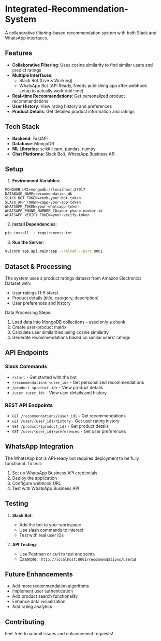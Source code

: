# Integrated-Recommendation-System

A collaborative filtering-based recommendation system with both Slack and WhatsApp interfaces.

## Features

- **Collaborative Filtering**: Uses cosine similarity to find similar users and predict ratings
- **Multiple Interfaces**:
  - Slack Bot (Live & Working)
  - WhatsApp Bot (API Ready, Needs publishing app after webhook setup to actually work real time)
- **Real-time Recommendations**: Get personalized product recommendations
- **User History**: View rating history and preferences
- **Product Details**: Get detailed product information and ratings

## Tech Stack

- **Backend**: FastAPI
- **Database**: MongoDB
- **ML Libraries**: scikit-learn, pandas, numpy
- **Chat Platforms**: Slack Bolt, WhatsApp Business API

## Setup

1. **Environment Variables**:
```env
MONGODB_URI=mongodb://localhost:27017
DATABASE_NAME=recommendation_db
SLACK_BOT_TOKEN=xoxb-your-bot-token
SLACK_APP_TOKEN=xapp-your-app-token
WHATSAPP_TOKEN=your-whatsapp-token
WHATSAPP_PHONE_NUMBER_ID=your-phone-number-id
WHATSAPP_VERIFY_TOKEN=your-verify-token
```

2. **Install Dependencies**:
```bash
pip install -r requirements.txt
```

3. **Run the Server**:
```bash
uvicorn app.api.main:app --reload --port 8001
```

## Dataset & Processing

The system uses a product ratings dataset from Amazon Electronics Dataset with:
- User ratings (1-5 stars)
- Product details (title, category, description)
- User preferences and history

Data Processing Steps:
1. Load data into MongoDB collections - used only a chunk
2. Create user-product matrix
3. Calculate user similarities using cosine similarity
4. Generate recommendations based on similar users' ratings

## API Endpoints

### Slack Commands
- `/start` - Get started with the bot
- `/recommendations <user_id>` - Get personalized recommendations
- `/product <product_id>` - View product details
- `/user <user_id>` - View user details and history

### REST API Endpoints
- `GET /recommendations/{user_id}` - Get recommendations
- `GET /user/{user_id}/history` - Get user rating history
- `GET /product/{product_id}` - Get product details
- `GET /user/{user_id}/preferences` - Get user preferences

## WhatsApp Integration

The WhatsApp bot is API-ready but requires deployment to be fully functional. To test:
1. Set up WhatsApp Business API credentials
2. Deploy the application
3. Configure webhook URL
4. Test with WhatsApp Business API

## Testing

1. **Slack Bot**:
   - Add the bot to your workspace
   - Use slash commands to interact
   - Test with real user IDs

2. **API Testing**:
   - Use Postman or curl to test endpoints
   - Example: ` http://localhost:8001/recommendations/userId`

## Future Enhancements

- Add more recommendation algorithms
- Implement user authentication
- Add product search functionality
- Enhance data visualization
- Add rating analytics

## Contributing

Feel free to submit issues and enhancement requests! 